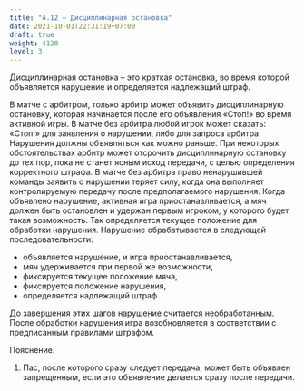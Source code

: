 ```yaml
---
title: "4.12 – Дисциплинарная остановка"
date: 2021-10-01T22:31:19+07:00
draft: true
weight: 4120
level: 3
---
```


Дисциплинарная остановка – это краткая остановка, во время которой объявляется нарушение и
определяется надлежащий штраф.

В матче с арбитром, только арбитр может объявить дисциплинарную остановку, которая
начинается после его объявления «Стоп!» во время активной игры. В матче без арбитра любой
игрок может сказать: «Стоп!» для заявления о нарушении, либо для запроса арбитра.
Нарушения должны объявляться как можно раньше. При некоторых обстоятельствах арбитр может
отсрочить дисциплинарную остановку до тех пор, пока не станет ясным исход передачи, с целью
определения корректного штрафа. В матче без арбитра право ненарушившей команды заявить о
нарушении теряет силу, когда она выполняет контролируемую передачу после предполагаемого
нарушения.
Когда объявлено нарушение, активная игра приостанавливается, а мяч должен быть остановлен и
удержан первым игроком, у которого будет такая возможность. Так определяется текущее
положение для обработки нарушения.
Нарушение обрабатывается в следующей последовательности:

- объявляется нарушение, и игра приостанавливается,
- мяч удерживается при первой же возможности,
- фиксируется текущее положение мяча,
- фиксируется положение нарушения,
- определяется надлежащий штраф.

До завершения этих шагов нарушение считается необработанным. После обработки нарушения
игра возобновляется в соответствии с предписанным правилами штрафом.

Пояснение.

1. Пас, после которого сразу следует передача, может быть объявлен запрещенным, если это
объявление делается сразу после передачи.